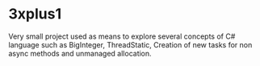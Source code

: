 # 3xplus1

Very small project used as means to explore several concepts of C# language such as BigInteger, ThreadStatic, Creation of new tasks for non async methods and unmanaged allocation.

